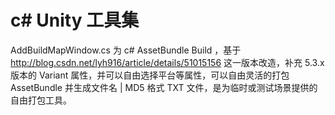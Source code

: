 # c# Unity 工具集

AddBuildMapWindow.cs 为 c# AssetBundle Build ，基于 http://blog.csdn.net/lyh916/article/details/51015156 这一版本改造，补充 5.3.x 版本的 Variant 属性，并可以自由选择平台等属性，可以自由灵活的打包 AssetBundle 并生成文件名 | MD5 格式 TXT 文件，是为临时或测试场景提供的自由打包工具。

